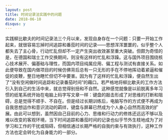 ```yaml
---
layout: post
title: 时间记录法实践中的问题
date: 2018-06-10
disqus: y
---
```


实践柳比歇夫的时间记录法三个月以来，发现自身存在一个问题：只要一开始工作起来，就很容易忘掉时间追踪和番茄时间的记录——思想浑浑噩噩的，似乎整个人都失去了主心骨，行动忙乱但却不一定产生突出收效甚至重大突破。但颇为奇怪的是，在德国和瑞士工作交换期间，则没有这样的忙乱和浮躁。这与国外项目围绕核心技术展开、偏基础与理性，而国内项目纯属应用、偏工程与测试有直接关系。如此便导致在国内做项目的时候仿佛背后总有一只无形的手在不停地挥动着紧逼和催促的皮鞭，整日地瞎忙但切不中要害。因为有了这样的忙乱和浮躁，便自然生出了“没有空闲做时间追踪和记录番茄时间”的藉口。若严格地将柳比歇夫的工作方法引入到自己的生活中来，就总觉得别扭和不自然。这种感觉就像是以前脱离多年习惯的纸笔系统开始在电脑上码字写文章一样：键盘的敲击形成了对思维的打断和阻碍，总是觉得不顺手、不自在。但是经过长期训练后，电脑写作的方式便不再成为自我思想运作和意识流动的羁绊，键盘与屏幕已然成为个人身心自然而高效的扩展。由此可以想到，虽然因自己目前的心力、思维和行动力的修炼还远远不够以及难以改变的客观环境，当下时间追踪和番茄时间的记录也似乎节外生枝地成为了对学习和工作的干扰或阻碍，但相信通过长期严格的自我约束与有效执行，这种工作方法也定会转化为自身能力的一部分。
